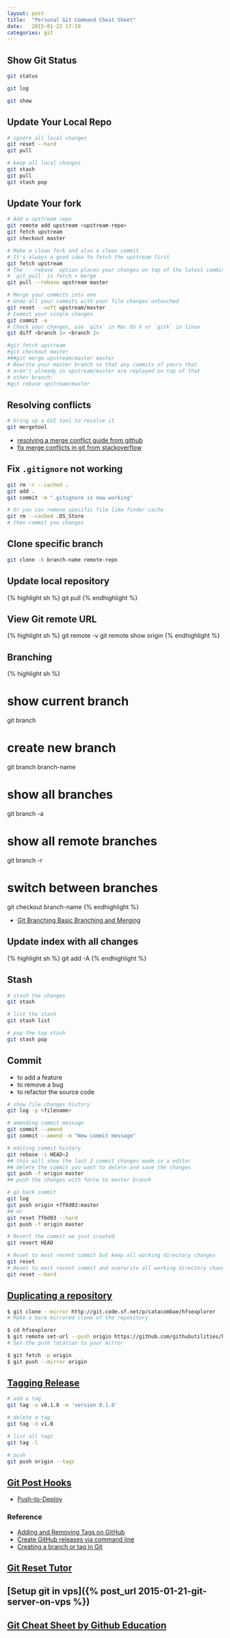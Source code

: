 ```yaml
---
layout: post
title:  "Personal Git Command Cheat Sheet"
date:   2015-01-22 17:10
categories: git
---
```


## Show Git Status

```sh
git status

git log

git show
```


## Update Your Local Repo

```sh
# ignore all local changes
git reset --hard
git pull

# keep all local changes
git stash
git pull
git stash pop
```


## Update Your fork

```sh
# Add a upstream repo
git remote add upstream <upstream-repo>
git fetch upstream
git checkout master

# Make a clean fork and also a clean commit
# It's always a good idea to fetch the upstream first
git fetch upstream
# The `--rebase` option places your changes on top of the latest commit without merges.
# `git pull` is fetch + merge
git pull --rebase upstream master

# Merge your commits into one
# Undo all your commits with your file changes untouched
git reset --soft upstream/master
# Commit your single changes
git commit -a
# Check your changes, use `gitx` in Mac OS X or `gitk` in linux
git diff <branch 1> <branch 2>

#git fetch upstream
#git checkout master
###git merge upstream/master master
# Rewrite your master branch so that any commits of yours that
# aren't already in upstream/master are replayed on top of that
# other branch:
#git rebase upstream/master
```

## Resolving conflicts

```sh
# bring up a GUI tool to resolve it
git mergetool
```

* [resolving a merge conflict guide from github](https://help.github.com/articles/resolving-a-merge-conflict-from-the-command-line/)
* [fix merge conflicts in git from stackoverflow](http://stackoverflow.com/questions/161813/fix-merge-conflicts-in-git)

## Fix `.gitignore` not working

```sh
git rm -r --cached .
git add .
git commit -m ".gitignore is now working"

# Or you can remove specific file like finder cache
git rm --cached .DS_Store
# then commit you changes
```

## Clone specific branch

```sh
git clone -b branch-name remote-repo
```

## Update local repository

{% highlight sh %}
git pull
{% endhighlight %}

## View Git remote URL

{% highlight sh %}
git remote -v
git remote show origin
{% endhighlight %}

## Branching

{% highlight sh %}
# show current branch
git branch

# create new branch
git branch branch-name

# show all branches
git branch -a

# show all remote branches
git branch -r

# switch between branches
git checkout branch-name
{% endhighlight %}

* [Git Branching Basic Branching and Merging](https://git-scm.com/book/en/v2/Git-Branching-Basic-Branching-and-Merging)

## Update index with all changes

{% highlight sh %}
git add -A
{% endhighlight %}

## Stash

``` sh
# stash the changes
git stash

# list the stash
git stash list

# pop the top stash
git stash pop
```

## Commit

* to add a feature
* to remove a bug
* to refactor the source code

```sh
# show file changes history
git log -p <filename>

# amending commit message
git commit --amend
git commit --amend -m "New commit message"

# editing commit history
git rebase -i HEAD~2
## this will show the last 2 commit changes made in a editor
## delete the commit you want to delete and save the changes
git push -f origin master
## push the changes with force to master branch

# go back commit
git log
git push origin +7f6d03:master
## or
git reset 7f6d03 --hard
git push -f origin master

# Revert the commit we just created
git revert HEAD

# Reset to most recent commit but keep all working directory changes
git reset
# Reset to most recent commit and overwrite all working directory changes
git reset --hard
```


## [Duplicating a repository](https://help.github.com/articles/duplicating-a-repository/)

```sh
$ git clone --mirror http://git.code.sf.net/p/catacombae/hfsexplorer
# Make a bare mirrored clone of the repository

$ cd hfsexplorer
$ git remote set-url --push origin https://github.com/githubutilities/hfsexplorer.git
# Set the push location to your mirror

$ git fetch -p origin
$ git push --mirror origin
```


## [Tagging Release](http://git-scm.com/book/en/v2/Git-Basics-Tagging)

```sh
# add a tag
git tag -a v0.1.0 -m 'version 0.1.0'

# delete a tag
git tag -d v1.0

# list all tags
git tag -l

# push
git push origin --tags
```


## [Git Post Hooks](http://git-scm.com/book/en/v2/Customizing-Git-Git-Hooks)

* [Push-to-Deploy](http://krisjordan.com/essays/setting-up-push-to-deploy-with-git)


### Reference

* [Adding and Removing Tags on GitHub](http://wptheming.com/2011/04/add-remove-github-tags/)
* [Create GitHub releases via command line](http://www.barrykooij.com/create-github-releases-via-command-line/)
* [Creating a branch or tag in Git](https://www.drupal.org/node/1066342)

## [Git Reset Tutor](https://www.atlassian.com/zh/git/tutorial/undoing-changes#!reset)
## [Setup git in vps]({% post_url 2015-01-21-git-server-on-vps %})
## [Git Cheat Sheet by Github Education](https://education.github.com/git-cheat-sheet-education.pdf)
